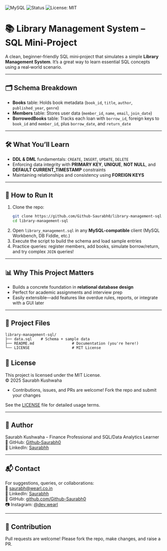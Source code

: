 ![MySQL](https://img.shields.io/badge/Database-MySQL-blue)
![Status](https://img.shields.io/badge/Project-Beginner-green)
![License: MIT](https://img.shields.io/badge/License-MIT-yellow.svg)

# 📚 Library Management System – SQL Mini‑Project

A clean, beginner-friendly SQL mini‑project that simulates a simple **Library Management System**. It’s a great way to learn essential SQL concepts using a real‑world scenario.

---

## 🗂️ Schema Breakdown

- **Books** table: Holds book metadata (`book_id`, `title`, `author`, `published_year`, `genre`)  
- **Members** table: Stores user data (`member_id`, `name`, `email`, `join_date`)  
- **BorrowedBooks** table: Tracks each loan with `borrow_id`, foreign keys to `book_id` and `member_id`, plus `borrow_date`, and `return_date`

---

## 🛠 What You’ll Learn

- **DDL & DML** fundamentals: `CREATE`, `INSERT`, `UPDATE`, `DELETE`  
- Enforcing data integrity with **PRIMARY KEY**, **UNIQUE**, **NOT NULL**, and **DEFAULT CURRENT_TIMESTAMP** constraints  
- Maintaining relationships and consistency using **FOREIGN KEYS**

---

## 🚀 How to Run It

1. Clone the repo:  
   ```bash
   git clone https://github.com/Github-Saurabh0/library-management-sql.git
   cd library-management-sql
   ```
2. Open `library_management.sql` in any **MySQL-compatible** client (MySQL Workbench, DB Fiddle, etc.)  
3. Execute the script to build the schema and load sample entries  
4. Practice queries: register members, add books, simulate borrow/return, and try complex `JOIN` queries!

---

## 📊 Why This Project Matters

- Builds a concrete foundation in **relational database design**  
- Perfect for academic assignments and interview prep  
- Easily extensible—add features like overdue rules, reports, or integrate with a GUI later

---

## 📂 Project Files

```
library-management-sql/
├── data.sql    # Schema + sample data
├── README.md                 # Documentation (you're here!)
└── LICENSE                   # MIT License
```

## 📄 License

This project is licensed under the MIT License.  
© 2025 Saurabh Kushwaha

- Contributions, issues, and PRs are welcome! Fork the repo and submit your changes

See the [LICENSE](./LICENSE) file for detailed usage terms.

---

## 🪪 Author

Saurabh Kushwaha – Finance Professional and SQL/Data Analytics Learner  
🔗 GitHub: [Github‑Saurabh0](https://github.com/Github-Saurabh0)  
🔗 LinkedIn: [Saurabhh](https://www.linkedin.com/in/saurabh884095/)

---

## 📬 Contact

For suggestions, queries, or collaborations:  
📧 saurabh@wearl.co.in  
🔗 LinkedIn: [Saurabhh](https://www.linkedin.com/in/saurabh884095/)  
🔗 GitHub: [github.com/Github-Saurabh0](https://github.com/Github-Saurabh0)  
📷 Instagram: [@dev.wearl](https://instagram.com/dev.wearl)

---

## 🤝 Contribution

Pull requests are welcome! Please fork the repo, make changes, and raise a PR.